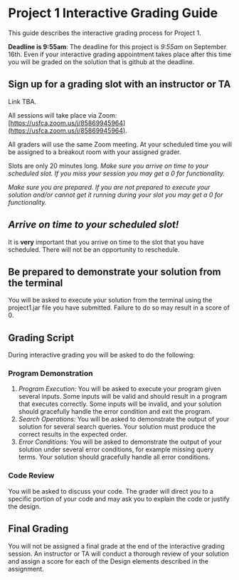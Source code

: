 Project 1 Interactive Grading Guide
===================================

This guide describes the interactive grading process for Project 1.

**Deadline is 9:55am**: The deadline for this project is *9:55am* on September 16th. Even if your interactive grading appointment takes place after this time you will be graded on the solution that is github at the deadline.

## Sign up for a grading slot with an instructor or TA

Link TBA.

All sessions will take place via Zoom: 
[https://usfca.zoom.us/j/85869945964](https://usfca.zoom.us/j/85869945964).

All graders will use the same Zoom meeting. At your scheduled time you will be assigned to a breakout room with your assigned grader.

Slots are only 20 minutes long. *Make sure you arrive on time to your scheduled slot. If you miss your session you may get a 0 for functionality.*

*Make sure you are prepared. If you are not prepared to execute your solution and/or cannot get it running during your slot you may get a 0 for functionality.* 

## *Arrive on time to your scheduled slot!*

It is **very** important that you arrive on time to the slot that you have scheduled. There will not be an opportunity to reschedule.


## Be prepared to demonstrate your solution from the terminal

You will be asked to execute your solution from the terminal using the project1.jar file you have submitted. Failure to do so may result in a score of 0. 

## Grading Script

During interactive grading you will be asked to do the following:

### Program Demonstration
1. *Program Execution:* You will be asked to execute your program given several inputs. Some inputs will be valid and should result in a program that executes correctly. Some inputs will be invalid, and your solution should gracefully handle the error condition and exit the program.
2. *Search Operations:* You will be asked to demonstrate the output of your solution for several search queries. Your solution must produce the correct results in the expected order.
3. *Error Conditions:* You will be asked to demonstrate the output of your solution under several error conditions, for example missing query terms. Your solution should gracefully handle all error conditions.

### Code Review

You will be asked to discuss your code. The grader will direct you to a specific portion of your code and may ask you to explain the code or justify the design. 

## Final Grading

You will not be assigned a final grade at the end of the interactive grading session. An instructor or TA will conduct a thorough review of your solution and assign a score for each of the Design elements described in the assignment. 



